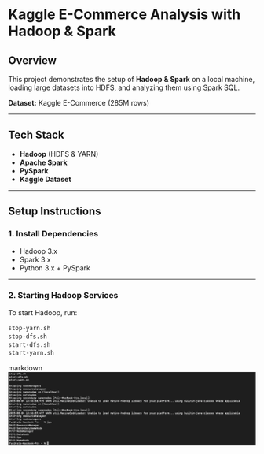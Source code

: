 # Kaggle E-Commerce Analysis with Hadoop & Spark

##  Overview
This project demonstrates the setup of **Hadoop & Spark** on a local machine, loading large datasets into HDFS, and analyzing them using Spark SQL.

**Dataset:** Kaggle E-Commerce (285M rows)

---

##  Tech Stack
- **Hadoop** (HDFS & YARN)
- **Apache Spark**
- **PySpark**
- **Kaggle Dataset**

---

##  Setup Instructions

### 1. Install Dependencies
- Hadoop 3.x
- Spark 3.x
- Python 3.x + PySpark

---

### 2. Starting Hadoop Services
To start Hadoop, run:

```bash
stop-yarn.sh
stop-dfs.sh
start-dfs.sh
start-yarn.sh
```


markdown
![Hadoop Services Running](images/start-hadoop-services-jps.png)
